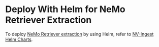 # Deploy With Helm for NeMo Retriever Extraction

<!-- Use this documentation to deploy [NeMo Retriever extraction](overview.md) by using Helm. -->

To deploy [NeMo Retriever extraction](overview.md) by using Helm, 
refer to [NV-Ingest Helm Charts](https://github.com/NVIDIA/nv-ingest/tree/main/helm).
